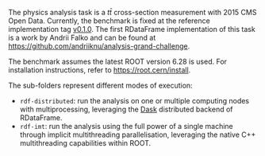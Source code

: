 The physics analysis task is a $t\bar{t}$ cross-section measurement with 2015 CMS Open Data. Currently, the benchmark is fixed at the reference implementation tag [v0.1.0](https://github.com/iris-hep/analysis-grand-challenge/tree/v0.1.0). The first RDataFrame implementation of this task is a work by Andrii Falko and can be found at https://github.com/andriiknu/analysis-grand-challenge.

The benchmark assumes the latest ROOT version 6.28 is used. For installation instructions, refer to https://root.cern/install.

The sub-folders represent different modes of execution:

- `rdf-distributed`: run the analysis on one or multiple computing nodes with multiprocessing, leveraging the [Dask](https://www.dask.org/) distributed backend of RDataFrame.
- `rdf-imt`: run the analysis using the full power of a single machine through implicit multithreading parallelisation, leveraging the native C++ multithreading capabilities within ROOT.
